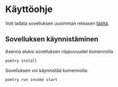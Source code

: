 # Käyttöohje

Voit ladata sovelluksen uusimman releasen [täältä](https://github.com/nie-ed/ot-harjoitustyo/releases).

## Sovelluksen käynnistäminen
Asenna aluksi sovelluksen riippuvuudet komennolla

```bash
poetry install
```

Sovelluksen voi käynnistää komennolla:

```bash
poetry run invoke start
```
